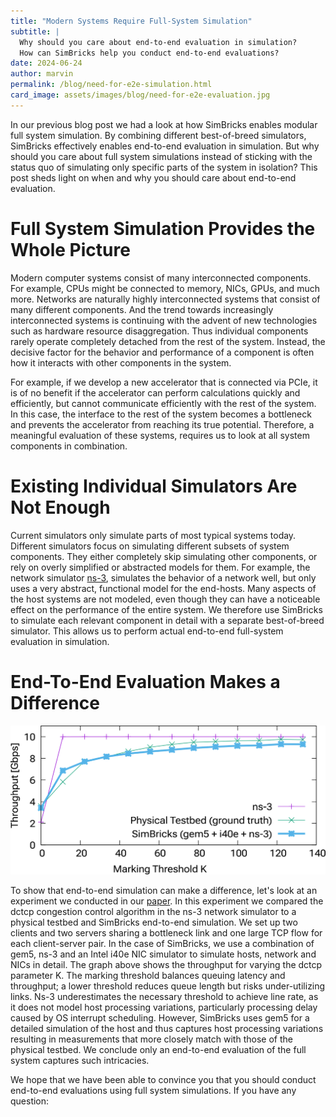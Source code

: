```yaml
---
title: "Modern Systems Require Full-System Simulation"
subtitle: |
  Why should you care about end-to-end evaluation in simulation?
  How can SimBricks help you conduct end-to-end evaluations?
date: 2024-06-24
author: marvin
permalink: /blog/need-for-e2e-simulation.html
card_image: assets/images/blog/need-for-e2e-evaluation.jpg
---
```


In our previous blog post we had a look at how SimBricks enables modular full
system simulation. By combining different best-of-breed simulators, SimBricks
effectively enables end-to-end evaluation in simulation. But why should you care
about full system simulations instead of sticking with the status quo of
simulating only specific parts of the system in isolation? This post sheds light
on when and why you should care about end-to-end evaluation.


# Full System Simulation Provides the Whole Picture
Modern computer systems consist of many interconnected components. For example,
CPUs might be connected to memory, NICs, GPUs, and much more. Networks are
naturally highly interconnected systems that consist of many different
components. And the trend towards increasingly interconnected systems is
continuing with the advent of new technologies such as hardware resource
disaggregation. Thus individual components rarely operate completely detached
from the rest of the system. Instead, the decisive factor for the behavior and
performance of a component is often how it interacts with other components in
the system.

For example, if we develop a new accelerator that is connected via PCIe, it is
of no benefit if the accelerator can perform calculations quickly and
efficiently, but cannot communicate efficiently with the rest of the system. In
this case, the interface to the rest of the system becomes a bottleneck and
prevents the accelerator from reaching its true potential. Therefore, a
meaningful evaluation of these systems, requires us to look at all system
components in combination.


# Existing Individual Simulators Are Not Enough
Current simulators only simulate parts of most typical systems today. Different
simulators focus on simulating different subsets of system components. They
either completely skip simulating other components, or rely on overly simplified
or abstracted models for them. For example, the network simulator
[ns-3](https://www.nsnam.org/), simulates the behavior of a network well, but
only uses a very abstract, functional model for the end-hosts. Many aspects of
the host systems are not modeled, even though they can have a noticeable effect
on the performance of the entire system. We therefore use SimBricks to simulate
each relevant component in detail with a separate best-of-breed simulator. This
allows us to perform actual end-to-end full-system evaluation in simulation.




# End-To-End Evaluation Makes a Difference

![Example of difference between network simulation and end-to-end simulation.](/assets/images/blog/dctcp-graph.png)


To show that end-to-end simulation can make a difference, let's look at an
experiment we conducted in our
[paper](https://simbricks.github.io/documents/22sigcomm_simbricks.pdf).
In this experiment we compared the dctcp congestion control algorithm in the
ns-3 network simulator to a physical testbed and SimBricks end-to-end
simulation. We set up two clients and two servers sharing a bottleneck link and
one large TCP flow for each client-server pair. In the case of SimBricks, we use
a combination of gem5, ns-3 and an Intel i40e NIC simulator to simulate hosts,
network and NICs in detail. The graph above shows the throughput for varying the
dctcp parameter K. The marking threshold balances queuing latency and
throughput; a lower threshold reduces queue length but risks under-utilizing
links. Ns-3 underestimates the necessary threshold to achieve line rate, as it
does not model host processing variations, particularly processing delay caused
by OS interrupt scheduling. However, SimBricks uses gem5 for a detailed
simulation of the host and thus captures host processing variations resulting in
measurements that more closely match with those of the physical testbed. We
conclude only an end-to-end evaluation of the full system captures such
intricacies.

We hope that we have been able to convince you that you should conduct
end-to-end evaluations using full system simulations. If you have any question:
